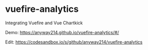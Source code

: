 # vuefire-analytics
Integrating Vuefire and Vue Chartkick

Demo: https://anyway214.github.io/vuefire-analytics/#/

Edit: https://codesandbox.io/s/github/anyway214/vuefire-analytics
